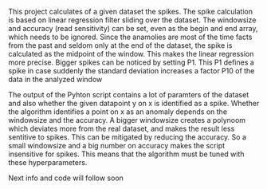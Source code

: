 This project calculates of a given dataset the spikes. The spike calculation is based on linear regression filter sliding over the dataset. 
The windowsize and accuracy (read sensitivity) can be set, even as the begin and end array, which needs to be ignored.
Since the anamolies are most of the time facts from the past and seldom only at the end of the dataset, the spike is calculated as the midpoint of the window. 
This makes the linear regression more precise. Bigger spikes can be noticed by setting P1. 
This P1 defines a spike in case suddenly the standard deviation increases a factor P10 of the data in the analyzed window

The output of the Pyhton script contains a lot of paramters of the dataset and also whether the given datapoint y on x is identified as a spike. 
Whether the algorithm identifies a point on x as an anomaly depends on the windowsize and the accuracy. 
A bigger windowsize creates a polynoom which deviates more from the real dataset, and makes the result less sentitive to spikes. 
This can be mitigated by reducing the accuracy. So a small windowsize and a big number on accuracy makes the script insensitive for spikes.
This means that the algorithm must be tuned with these hyperparameters.

Next info and code will follow soon
